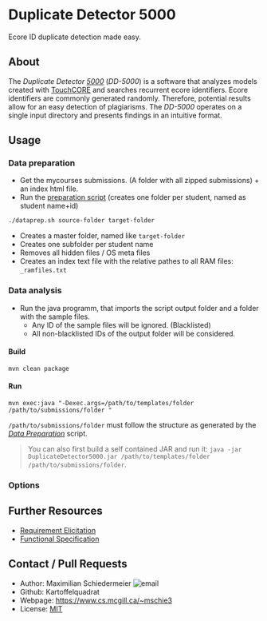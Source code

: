 # Duplicate Detector 5000

Ecore ID duplicate detection made easy.

## About

The *Duplicate Detector [5000](https://youtu.be/UKygju476tM?t=18)* (*DD-5000*) is a software that analyzes models created with [TouchCORE](http://touchcore.cs.mcgill.ca/) and searches recurrent ecore identifiers. Ecore identifiers are commonly generated randomly. Therefore, potential results allow for an easy detection of plagiarisms. The *DD-5000* operates on a single input directory and presents findings in an intuitive format.

## Usage

### Data preparation

 * Get the mycourses submissions. (A folder with all zipped submissions) + an index html file.
 * Run the [preparation script](dataprep.sh) (creates one folder per student, named as student name+id)  
```bash
./dataprep.sh source-folder target-folder
```
   * Creates a master folder, named like ```target-folder```
   * Creates one subfolder per student name
   * Removes all hidden files / OS meta files
   * Creates an index text file with the relative pathes to all RAM files: ```_ramfiles.txt```

### Data analysis

 * Run the java programm, that imports the script output folder and a folder with the sample files.
   * Any ID of the sample files will be ignored. (Blacklisted)
   * All non-blacklisted IDs of the output folder will be considered.

#### Build

```mvn clean package```

#### Run

```mvn exec:java "-Dexec.args=/path/to/templates/folder /path/to/submissions/folder "```

```/path/to/submissions/folder``` must follow the structure as generated by the *[Data Preparation](#data-preparation)* script.

 > You can also first build a self contained JAR and run it: ```java -jar DuplicateDetector5000.jar /path/to/templates/folder /path/to/submissions/folder```.

### Options

##  Further Resources

 * [Requirement Elicitation](requirements/requirements.md)
 * [Functional Specification](functionality/functionality.md)


## Contact / Pull Requests

 * Author: Maximilian Schiedermeier ![email](email.png)
 * Github: Kartoffelquadrat
 * Webpage: https://www.cs.mcgill.ca/~mschie3
 * License: [MIT](https://opensource.org/licenses/MIT)
